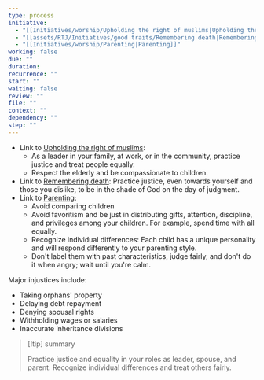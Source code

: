 ```yaml
---
type: process
initiative:
  - "[[Initiatives/worship/Upholding the right of muslims|Upholding the right of muslims]]"
  - "[[assets/RTJ/Initiatives/good traits/Remembering death|Remembering death]]"
  - "[[Initiatives/worship/Parenting|Parenting]]"
working: false
due: ""
duration: 
recurrence: ""
start: ""
waiting: false
review: ""
file: ""
context: ""
dependency: ""
step: ""
---
```


* Link to [Upholding the right of muslims](Initiatives/worship/Upholding%20the%20right%20of%20muslims.md):
	- As a leader in your family, at work, or in the community, practice justice and treat people equally.
	- Respect the elderly and be compassionate to children.
* Link to [Remembering death](assets/RTJ/Initiatives/good%20traits/Remembering%20death.md): Practice justice, even towards yourself and those you dislike, to be in the shade of God on the day of judgment.
* Link to [Parenting](Initiatives/worship/Parenting.md):
	* Avoid comparing children
	* Avoid favoritism and be just in distributing gifts, attention, discipline, and privileges among your children. For example, spend time with all equally.
	* Recognize individual differences: Each child has a unique personality and will respond differently to your parenting style.
	* Don't label them with past characteristics, judge fairly, and don't do it when angry; wait until you're calm.

Major injustices include:

- Taking orphans' property
- Delaying debt repayment
- Denying spousal rights
- Withholding wages or salaries
- Inaccurate inheritance divisions

> [!tip] summary
> 
> 
> Practice justice and equality in your roles as leader, spouse, and parent. Recognize individual differences and treat others fairly.
> 
  
